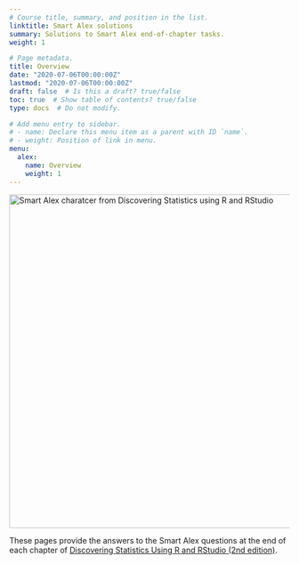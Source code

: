 ```yaml
---
# Course title, summary, and position in the list.
linktitle: Smart Alex solutions
summary: Solutions to Smart Alex end-of-chapter tasks.
weight: 1

# Page metadata.
title: Overview
date: "2020-07-06T00:00:00Z"
lastmod: "2020-07-06T00:00:00Z"
draft: false  # Is this a draft? true/false
toc: true  # Show table of contents? true/false
type: docs  # Do not modify.

# Add menu entry to sidebar.
# - name: Declare this menu item as a parent with ID `name`.
# - weight: Position of link in menu.
menu:
  alex:
    name: Overview
    weight: 1
---
```




<img src="/img/dsus_smart_alex_banner.png" alt = "Smart Alex charatcer from Discovering Statistics using R and RStudio" width="600">

These pages provide the answers to the Smart Alex questions at the end of each chapter of [Discovering Statistics Using R and RStudio (2nd edition)](https://www.discoveringstatistics.com/books/dsur/).
